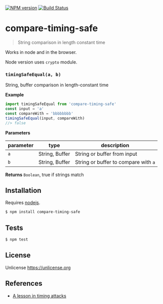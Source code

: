 [![NPM version](https://badge.fury.io/js/compare-timing-safe.svg)](https://www.npmjs.com/package/compare-timing-safe/)
[![Build Status](https://github.com/commenthol/compare-timing-safe/workflows/CI/badge.svg?branch=master&event=push)](https://github.com/commenthol/compare-timing-safe/actions/workflows/ci.yml?query=branch%3Amaster)

# compare-timing-safe

> String comparison in length constant time

Works in node and in the browser.

Node version uses `crypto` module.

### `timingSafeEqual(a, b)`

String, buffer comparison in length-constant time

**Example**

```js
import timingSafeEqual from 'compare-timing-safe'
const input = 'a'
const compareWith = 'bbbbbbbb'
timingSafeEqual(input, compareWith)
//> false
```

**Parameters**

| parameter | type           | description                          |
| --------- | -------------- | ------------------------------------ |
| `a`       | String, Buffer | String or buffer from input          |
| `b`       | String, Buffer | String or buffer to compare with `a` |

**Returns** `Boolean`, true if strings match

## Installation

Requires [nodejs](http://nodejs.org/).

```sh
$ npm install compare-timing-safe
```

## Tests

```sh
$ npm test
```

## License

Unlicense <https://unlicense.org>

## References

- [A lesson in timing attacks](https://codahale.com/a-lesson-in-timing-attacks/)
